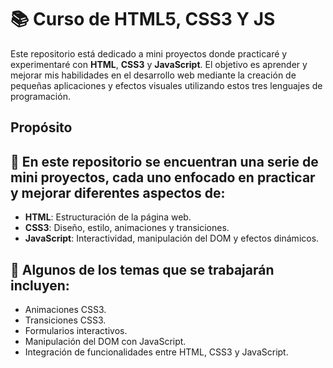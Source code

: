 # 📚 Curso de HTML5, CSS3 Y JS

Este repositorio está dedicado a mini proyectos donde practicaré y experimentaré con **HTML**, **CSS3** y **JavaScript**. El objetivo es aprender y mejorar mis habilidades en el desarrollo web mediante la creación de pequeñas aplicaciones y efectos visuales utilizando estos tres lenguajes de programación.

## Propósito

## 📂 En este repositorio se encuentran una serie de mini proyectos, cada uno enfocado en practicar y mejorar diferentes aspectos de:

- **HTML**: Estructuración de la página web.
- **CSS3**: Diseño, estilo, animaciones y transiciones.
- **JavaScript**: Interactividad, manipulación del DOM y efectos dinámicos.

## 📂 Algunos de los temas que se trabajarán incluyen:

- Animaciones CSS3.
- Transiciones CSS3.
- Formularios interactivos.
- Manipulación del DOM con JavaScript.
- Integración de funcionalidades entre HTML, CSS3 y JavaScript.



 
